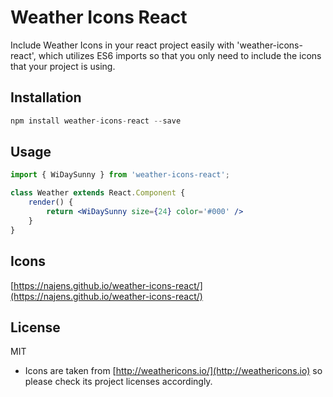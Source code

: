 # Weather Icons React
Include Weather Icons in your react project easily with 'weather-icons-react', which utilizes ES6 imports so that you only need to include the icons that your project is using.


## Installation

```js
npm install weather-icons-react --save
```

## Usage

```jsx
import { WiDaySunny } from 'weather-icons-react';

class Weather extends React.Component {
    render() {
        return <WiDaySunny size={24} color='#000' />
    }
}
```

## Icons
[https://najens.github.io/weather-icons-react/](https://najens.github.io/weather-icons-react/)

## License

MIT

* Icons are taken from [http://weathericons.io/](http://weathericons.io) so please check its project licenses accordingly.
